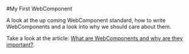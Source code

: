 #My First WebComponent

A look at the up coming WebComponent standard, how to write WebComponents and a look into why we should care about them.

Take a look at the article: [What are WebComponents and why are they important?](http://www.revillweb.com/articles/why-web-components-are-important/).